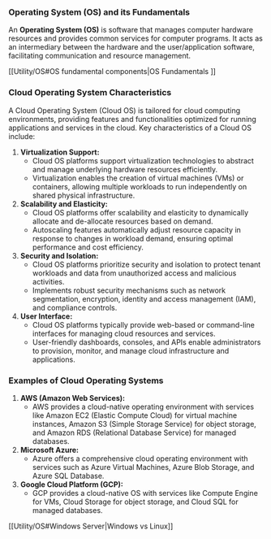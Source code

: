 ### Operating System (OS) and its Fundamentals

An **Operating System (OS)** is software that manages computer hardware resources and provides common services for computer programs. It acts as an intermediary between the hardware and the user/application software, facilitating communication and resource management.

[[Utility/OS#OS fundamental components|OS Fundamentals ]]
### Cloud Operating System Characteristics

A Cloud Operating System (Cloud OS) is tailored for cloud computing environments, providing features and functionalities optimized for running applications and services in the cloud. Key characteristics of a Cloud OS include:

1. **Virtualization Support:**
    - Cloud OS platforms support virtualization technologies to abstract and manage underlying hardware resources efficiently.
    - Virtualization enables the creation of virtual machines (VMs) or containers, allowing multiple workloads to run independently on shared physical infrastructure.
2. **Scalability and Elasticity:**
    - Cloud OS platforms offer scalability and elasticity to dynamically allocate and de-allocate resources based on demand.
    - Autoscaling features automatically adjust resource capacity in response to changes in workload demand, ensuring optimal performance and cost efficiency.
3. **Security and Isolation:**
    - Cloud OS platforms prioritize security and isolation to protect tenant workloads and data from unauthorized access and malicious activities.
    - Implements robust security mechanisms such as network segmentation, encryption, identity and access management (IAM), and compliance controls.
4. **User Interface:**
    - Cloud OS platforms typically provide web-based or command-line interfaces for managing cloud resources and services.
    - User-friendly dashboards, consoles, and APIs enable administrators to provision, monitor, and manage cloud infrastructure and applications.

### Examples of Cloud Operating Systems

1. **AWS (Amazon Web Services):**
    - AWS provides a cloud-native operating environment with services like Amazon EC2 (Elastic Compute Cloud) for virtual machine instances, Amazon S3 (Simple Storage Service) for object storage, and Amazon RDS (Relational Database Service) for managed databases.
2. **Microsoft Azure:**
    - Azure offers a comprehensive cloud operating environment with services such as Azure Virtual Machines, Azure Blob Storage, and Azure SQL Database.
3. **Google Cloud Platform (GCP):**
    - GCP provides a cloud-native OS with services like Compute Engine for VMs, Cloud Storage for object storage, and Cloud SQL for managed databases.


[[Utility/OS#Windows Server|Windows vs Linux]]